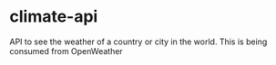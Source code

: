 # climate-api
API to see the weather of a country or city in the world. This is being consumed from OpenWeather
